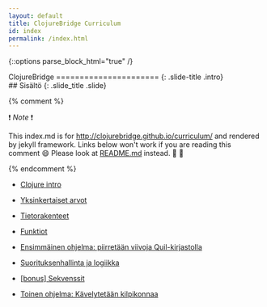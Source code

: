 ```yaml
---
layout: default
title: ClojureBridge Curriculum
id: index
permalink: /index.html
---
```


{::options parse_block_html="true" /}

<section>
ClojureBridge
======================
{: .slide-title .intro}
</section>

 <section>
## Sisältö
{: .slide_title .slide}

{% comment %}

:exclamation: _Note_ :exclamation:

This index.md is for http://clojurebridge.github.io/curriculum/
and rendered by jekyll framework.
Links below won't work if you are reading this comment :smile:
Please look at [README.md](README.md) instead. :green_heart: :blue_heart:

{% endcomment %}

* [Clojure intro](outline/intro.html)
* [Yksinkertaiset arvot](outline/simple_values.html)
* [Tietorakenteet](outline/data_structures.html)
* [Funktiot](outline/functions.html)
* [Ensimmäinen ohjelma: piirretään viivoja Quil-kirjastolla](https://github.com/flowa/drawing/blob/master/curriculum/first-program.md)
* [Suorituksenhallinta ja logiikka](outline/flow_control.html)
* [[bonus] Sekvenssit](outline/sequences.html)

* [Toinen ohjelma: Kävelytetään kilpikonnaa](https://github.com/flowa/welcometoclojurebridge/blob/master/outline/TURTLE-SAMPLES.md) 
</section>
